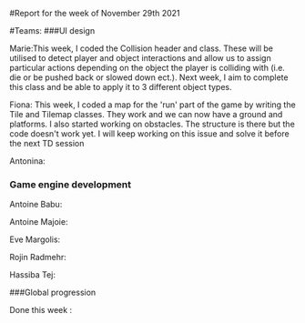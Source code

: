#Report for the week of November 29th 2021


#Teams:
###UI design




Marie:This week, I coded the Collision header and class. These will be utilised to detect player and object interactions and allow us to assign particular actions depending on the object the player is colliding with (i.e. die or be pushed back or slowed down ect.). Next week, I aim to complete this class and be able to apply it to 3 different object types.



Fiona: This week, I coded a map for the 'run' part of the game by writing the Tile and Tilemap classes. They work and we can now have a ground and platforms. I also started working on obstacles. The structure is there but the code doesn't work yet. I will keep working on this issue and solve it before the next TD session

Antonina:



### Game engine development


Antoine Babu:



Antoine Majoie:



Eve Margolis:



Rojin Radmehr:



Hassiba Tej: 



###Global progression



Done this week :
